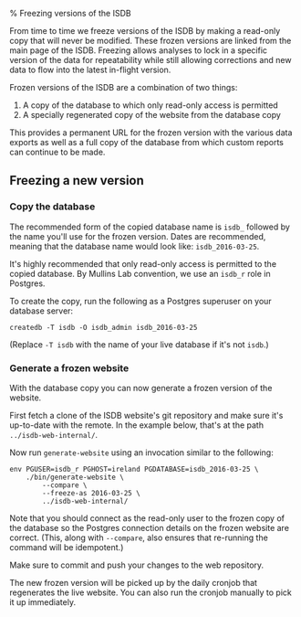% Freezing versions of the ISDB

From time to time we freeze versions of the ISDB by making a read-only copy
that will never be modified.  These frozen versions are linked from the main
page of the ISDB.  Freezing allows analyses to lock in a specific version of
the data for repeatability while still allowing corrections and new data to
flow into the latest in-flight version.

Frozen versions of the ISDB are a combination of two things:

1. A copy of the database to which only read-only access is permitted
2. A specially regenerated copy of the website from the database copy

This provides a permanent URL for the frozen version with the various data
exports as well as a full copy of the database from which custom reports can
continue to be made.

## Freezing a new version

### Copy the database

The recommended form of the copied database name is `isdb_` followed by the
name you'll use for the frozen version.  Dates are recommended, meaning that
the database name would look like: `isdb_2016-03-25`.

It's highly recommended that only read-only access is permitted to the copied
database.  By Mullins Lab convention, we use an `isdb_r` role in Postgres.

To create the copy, run the following as a Postgres superuser on your database
server:

    createdb -T isdb -O isdb_admin isdb_2016-03-25

(Replace `-T isdb` with the name of your live database if it's not `isdb`.)

### Generate a frozen website

With the database copy you can now generate a frozen version of the website.

First fetch a clone of the ISDB website's git repository and make sure it's
up-to-date with the remote.  In the example below, that's at the path
`../isdb-web-internal/`.

Now run `generate-website` using an invocation similar to the following:

    env PGUSER=isdb_r PGHOST=ireland PGDATABASE=isdb_2016-03-25 \
        ./bin/generate-website \
            --compare \
            --freeze-as 2016-03-25 \
            ../isdb-web-internal/

Note that you should connect as the read-only user to the frozen copy of the
database so the Postgres connection details on the frozen website are correct.
(This, along with `--compare`, also ensures that re-running the command will be
idempotent.)

Make sure to commit and push your changes to the web repository.

The new frozen version will be picked up by the daily cronjob that regenerates
the live website.  You can also run the cronjob manually to pick it up
immediately.

